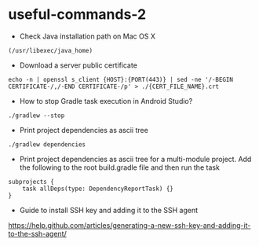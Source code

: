 # useful-commands-2

* Check Java installation path on Mac OS X

```(/usr/libexec/java_home)```

* Download a server public certificate

```echo -n | openssl s_client {HOST}:{PORT(443)} | sed -ne '/-BEGIN CERTIFICATE-/,/-END CERTIFICATE-/p' > ./{CERT_FILE_NAME}.crt```

* How to stop Gradle task execution in Android Studio?

```./gradlew --stop```

* Print project dependencies as ascii tree

```./gradlew dependencies```

* Print project dependencies as ascii tree for a multi-module project. Add the following to the root build.gradle file and then run the task

```
subprojects {
    task allDeps(type: DependencyReportTask) {}
}
```

* Guide to install SSH key and adding it to the SSH agent

https://help.github.com/articles/generating-a-new-ssh-key-and-adding-it-to-the-ssh-agent/
